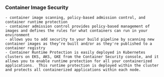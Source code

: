 ### Container Image Security

    - container image scanning, policy-based admission control, and container runtime protection
    - container admission control provides policy-based management of images and defines the rules for what containers can run in your environment
    - allows you to add security to your build pipeline by scanning new container images as they’re built and/or as they're published to a container registry
    - Container Runtime Protection is easily deployed in Kubernetes clusters on EKS, AKS, GKE from the Container Security console, and it allows you to enable runtime protection for all your containerized applications.  This runtime protection is deployed within the cluster and protects all containerized applications within each node.



